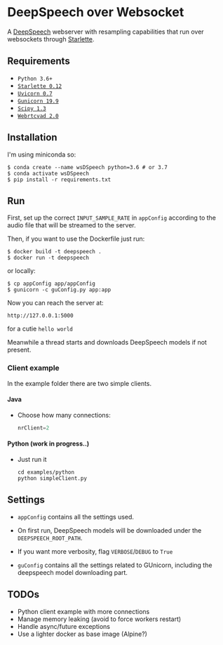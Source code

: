 # DeepSpeech over Websocket

A [DeepSpeech](https://github.com/mozilla/DeepSpeech) webserver with resampling capabilities that run over websockets through [Starlette](https://github.com/encode/starlette).


## Requirements

* `Python 3.6+`
* [`Starlette 0.12`](https://github.com/encode/starlette)
* [`Uvicorn 0.7`](https://github.com/encode/uvicorn)
* [`Gunicorn 19.9`](https://github.com/benoitc/gunicorn)
* [`Scipy 1.3`](https://www.scipy.org/)
* [`Webrtcvad 2.0`](https://github.com/wiseman/py-webrtcvad)


## Installation

I'm using miniconda so:
```shell
$ conda create --name wsDSpeech python=3.6 # or 3.7
$ conda activate wsDSpeech
$ pip install -r requirements.txt
```

## Run
First, set up the correct `INPUT_SAMPLE_RATE` in `appConfig` according to the audio file that will be streamed to the server.

Then, if you want to use the Dockerfile just run:

```shell
$ docker build -t deepspeech .
$ docker run -t deepspeech
```
or locally:

```shell
$ cp appConfig app/appConfig
$ gunicorn -c guConfig.py app:app
```
Now you can reach the server at:

```http://127.0.0.1:5000```

for a cutie ```hello world```

Meanwhile a thread starts and downloads DeepSpeech models if not present.

### Client example

In the example folder there are two simple clients.

#### Java
* Choose how many connections:
	```java
	nrClient=2
	```

#### Python (work in progress..)
* Just run it

	```shell
	cd examples/python
	python simpleClient.py
	```

## Settings
* `appConfig` contains all the settings used.

* On first run, DeepSpeech models will be downloaded under the `DEEPSPEECH_ROOT_PATH`.

* If you want more verbosity, flag `VERBOSE`/`DEBUG` to `True`

* `guConfig` contains all the settings related to GUnicorn, including the deepspeech model downloading part.


## TODOs
* Python client example with more connections
* Manage memory leaking (avoid to force workers restart)
* Handle async/future exceptions
* Use a lighter docker as base image (Alpine?)
